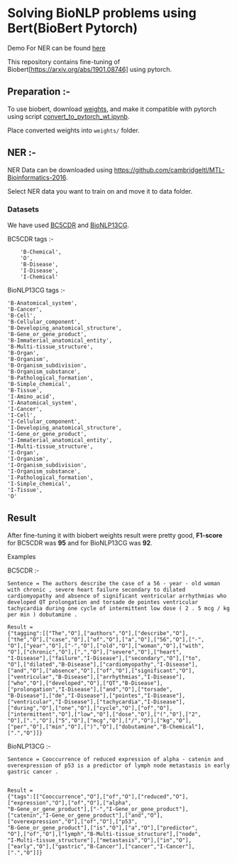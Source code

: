 # Solving BioNLP problems using Bert(BioBert Pytorch)

Demo For NER can be found [here](http://13.72.66.146:9000/)

This repository contains fine-tuning of Biobert[https://arxiv.org/abs/1901.08746] using pytorch. 

## Preparation :- 
To use biobert, download [weights](https://github.com/naver/biobert-pretrained/releases),  and make it compatible with pytorch using script [convert_to_pytorch_wt.ipynb](https://github.com/MeRajat/SolvingAlmostAnythingWithBert/blob/ner_medical/convert_to_pytorch_wt.ipynb). 

Place converted weights into ```weights/``` folder. 

## NER :- 

NER Data can be downloaded using https://github.com/cambridgeltl/MTL-Bioinformatics-2016. 

Select NER data you want to train on and move it to data folder. 

### Datasets 

We have used [BC5CDR](https://biocreative.bioinformatics.udel.edu/tasks/biocreative-v/track-3-cdr/) and [BioNLP13CG](http://2013.bionlp-st.org/). 

BC5CDR tags :- 
```
    'B-Chemical', 
    'O', 
    'B-Disease', 
    'I-Disease', 
    'I-Chemical'
```

BioNLP13CG tags :- 
``` 'B-Amino_acid',
'B-Anatomical_system',
'B-Cancer',
'B-Cell', 
'B-Cellular_component',
'B-Developing_anatomical_structure',
'B-Gene_or_gene_product', 
'B-Immaterial_anatomical_entity',
'B-Multi-tissue_structure',
'B-Organ',
'B-Organism', 
'B-Organism_subdivision',
'B-Organism_substance',
'B-Pathological_formation', 
'B-Simple_chemical',
'B-Tissue',
'I-Amino_acid',
'I-Anatomical_system',
'I-Cancer', 
'I-Cell',
'I-Cellular_component',
'I-Developing_anatomical_structure',
'I-Gene_or_gene_product', 
'I-Immaterial_anatomical_entity',
'I-Multi-tissue_structure',
'I-Organ',
'I-Organism', 
'I-Organism_subdivision',
'I-Organism_substance',
'I-Pathological_formation',
'I-Simple_chemical', 
'I-Tissue',
'O'
```

## Result 

After fine-tuning it with biobert weights result were pretty good, <b>F1-score</b> for BC5CDR was <b>95</b> and for BioNLP13CG was <b>92</b>. 

Examples 

BC5CDR :- 

```
Sentence = The authors describe the case of a 56 - year - old woman with chronic , severe heart failure secondary to dilated cardiomyopathy and absence of significant ventricular arrhythmias who developed QT prolongation and torsade de pointes ventricular tachycardia during one cycle of intermittent low dose ( 2 . 5 mcg / kg per min ) dobutamine . 

Result =
{"tagging":[["The","O"],["authors","O"],["describe","O"],
["the","O"],["case","O"],["of","O"],["a","O"],["56","O"],["-",
"O"],["year","O"],["-","O"],["old","O"],["woman","O"],["with",
"O"],["chronic","O"],[",","O"],["severe","O"],["heart",
"I-Disease"],["failure","I-Disease"],["secondary","O"],["to",
"O"],["dilated","B-Disease"],["cardiomyopathy","I-Disease"],
["and","O"],["absence","O"],["of","O"],["significant","O"],
["ventricular","B-Disease"],["arrhythmias","I-Disease"],
["who","O"],["developed","O"],["QT","B-Disease"],
["prolongation","I-Disease"],["and","O"],["torsade",
"B-Disease"],["de","I-Disease"],["pointes","I-Disease"],
["ventricular","I-Disease"],["tachycardia","I-Disease"],
["during","O"],["one","O"],["cycle","O"],["of","O"],
["intermittent","O"],["low","O"],["dose","O"],["(","O"],["2",
"O"],[".","O"],["5","O"],["mcg","O"],["/","O"],["kg","O"],
["per","O"],["min","O"],[")","O"],["dobutamine","B-Chemical"],
[".","O"]]}

```

BioNLP13CG :- 

```
Sentence = Cooccurrence of reduced expression of alpha - catenin and overexpression of p53 is a predictor of lymph node metastasis in early gastric cancer . 


Result = 
{"tags":[["Cooccurrence","O"],["of","O"],["reduced","O"],
["expression","O"],["of","O"],["alpha",
"B-Gene_or_gene_product"],["-","I-Gene_or_gene_product"],
["catenin","I-Gene_or_gene_product"],["and","O"],
["overexpression","O"],["of","O"],["p53",
"B-Gene_or_gene_product"],["is","O"],["a","O"],["predictor",
"O"],["of","O"],["lymph","B-Multi-tissue_structure"],["node",
"I-Multi-tissue_structure"],["metastasis","O"],["in","O"],
["early","O"],["gastric","B-Cancer"],["cancer","I-Cancer"],
[".","O"]]}


